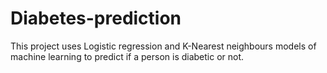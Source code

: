 # Diabetes-prediction
This project uses Logistic regression and K-Nearest neighbours models of machine learning to predict if a person is diabetic or not.
